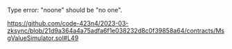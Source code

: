 Type error: "noone" should be "no one".

https://github.com/code-423n4/2023-03-zksync/blob/21d9a364a4a75adfa6f1e038232d8c0f39858a64/contracts/MsgValueSimulator.sol#L49